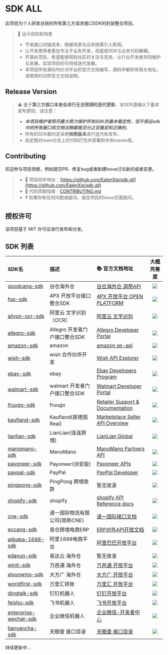 # SDK ALL

此项目为个人研发总结的所有第三方请求接口SDK的封装整合项目。

> 💾 设计目的和场景
>
> - 节省接口对接成本，根据场景与业务按需引入即用。
> - 让开发使用者更加专注于业务开发，将底层SDK与业务代码解耦。
> - 开源此项目，希望能够得到社区的关注与支持，让行业开发者共同维护与发展，实现项目的可持续迭代发展。
> - 本项目所有源码均针对平台的官方文档编写，源码中都附有相关地址，请使用时对照官方文档说明。

## Release Version

> ⚠️ 鉴于**第三方接口本身会进行无法预测的迭代更新**，本SDK遵循以下基本发布原则，请注意：
> - _**本项目维护者将尽最大努力维护所有SDK的基本稳定性，但不保证sdk中的所有接口和文档注释都是百分之百稳定和正确的**_。
> - 所有的SDK都约定采用**快照版本**进行迭代和发布。
> - 会定期对main分支上的代码打包并部署到中央maven库。

## Contributing

欢迎参与项目贡献，例如提交PR、修复bug或者新建Issue讨论新的或者变更。

> - 🔁 项目同步地址：[https://github.com/EalenXie/sdk-all](https://github.com/EalenXie/sdk-all)
> - 📖 代码贡献指南：[CONTRIBUTING.md](https://github.com/EalenXie/sdk-all/blob/main/CONTRIBUTING.md)
> - ❓ 如果你有任何问题或疑问，请在项目的Issue页面提问。

## 授权许可

该项目基于 MIT 许可证进行发布和分发。

## SDK 列表

| SDK名                                                                                         | 描述                   | 📚 官方文档地址                                                                                                          |                       大概完善度                       |
|:---------------------------------------------------------------------------------------------|:---------------------|:-------------------------------------------------------------------------------------------------------------------|:-------------------------------------------------:|
| [goodcang-sdk](https://github.com/EalenXie/sdk-all/tree/main/goodcang-sdk)                   | 谷仓海外仓                | [谷仓海外仓 调用API](https://open.goodcang.com/docs_api/practice)                                                         | ![](https://img.shields.io/badge/-98%25-blue.svg) |
| [fop-sdk](https://github.com/EalenXie/sdk-all/tree/main/fop-sdk)                             | 4PX 开放平台接口整合SDK      | [4PX 开放平台 OPEN PLATFORM ](http://open.4px.com/apiInfo/api)                                                         | ![](https://img.shields.io/badge/-95%25-blue.svg) |
| [aliyun-ocr-sdk](https://github.com/EalenXie/sdk-all/tree/main/aliyun-ocr-sdk)               | 阿里云 文字识别（OCR）        | [阿里云 文字识别](https://help.aliyun.com/product/252763.html)                                                            | ![](https://img.shields.io/badge/-83%25-blue.svg) |
| [allegro-sdk](https://github.com/EalenXie/sdk-all/tree/main/allegro-sdk)                     | Allegro 开发者门户接口整合SDK | [Allegro Developer Portal](https://developer.allegro.pl/documentation)                                             | ![](https://img.shields.io/badge/-20%25-red.svg)  |
| [amazon-sdk](https://github.com/EalenXie/sdk-all/tree/main/amazon-sdk)                       | amazon               | [amazon sp-api](https://developer-docs.amazon.com/sp-api)                                                          |  ![](https://img.shields.io/badge/-1%25-red.svg)  |
| [wish-sdk](https://github.com/EalenXie/sdk-all/tree/main/wish-sdk)                           | wish 合作伙伴开发          | [Wish API Explorer](https://china-merchant.wish.com/documentation/api/v3/explorer)                                 | ![](https://img.shields.io/badge/-10%25-red.svg)  |
| [ebay-sdk](https://github.com/EalenXie/sdk-all/tree/main/ebay-sdk)                           | ebay                 | [Ebay Developers Program](https://developer.ebay.com/develop/apis/restful-apis)                                    |  ![](https://img.shields.io/badge/-1%25-red.svg)  |
| [walmart-sdk](https://github.com/EalenXie/sdk-all/tree/main/walmart-sdk)                     | walmart 开发者门户接口整合SDK | [Walmart Developer Portal](https://developer.walmart.com)                                                          |  ![](https://img.shields.io/badge/-1%25-red.svg)  |
| [fruugo-sdk](https://github.com/EalenXie/sdk-all/tree/main/fruugo-sdk)                       | fruugo               | [Retailer Support & Documentation]( https://fruugo.atlassian.net/wiki/spaces/RR/overview)                          |  ![](https://img.shields.io/badge/-1%25-red.svg)  |
| [kaufland-sdk](https://github.com/EalenXie/sdk-all/tree/main/kaufland-sdk)                   | Kaufland(原德国Real)    | [Marketplace Seller API Overview](https://sellerapi.kaufland.com/?page=overview)                                   |  ![](https://img.shields.io/badge/-1%25-red.svg)  |
| [lianlian-sdk](https://github.com/EalenXie/sdk-all/tree/main/lianlian-sdk)                   | LianLian(连连跨境)       | [LianLian Global](https://developer.lianlianglobal.com)                                                            |  ![](https://img.shields.io/badge/-1%25-red.svg)  |
| [manomano-sdk](https://github.com/EalenXie/sdk-all/tree/main/manomano-sdk)                   | ManoMano             | [ManoMano Partners API](https://documenter.getpostman.com/view/6076660/TzCJf9gc#intro)                             |  ![](https://img.shields.io/badge/-1%25-red.svg)  |
| [payoneer-sdk](https://github.com/EalenXie/sdk-all/tree/main/payoneer-sdk)                   | Payoneer(派安盈)        | [Payoneer APIs](https://developer.payoneer.com/docs/mass-payouts-and-services.html#/ec64bbcc26bbf-overview)        |  ![](https://img.shields.io/badge/-1%25-red.svg)  |
| [paypal-sdk](https://github.com/EalenXie/sdk-all/tree/main/paypal-sdk)                       | PayPal               | [PayPal Developer](https://developer.paypal.com)                                                                   |  ![](https://img.shields.io/badge/-1%25-red.svg)  |
| [pingpong-sdk](https://github.com/EalenXie/sdk-all/tree/main/pingpong-sdk)                   | PingPong 跨境收款        | 暂无收录                                                                                                               |  ![](https://img.shields.io/badge/-1%25-red.svg)  |
| [shopify-sdk](https://github.com/EalenXie/sdk-all/tree/main/shopify-sdk)                     | shopify              | [shopify API Reference docs](https://shopify.dev/api)                                                              |  ![](https://img.shields.io/badge/-1%25-red.svg)  |
| [cne-sdk](https://github.com/EalenXie/sdk-all/tree/main/cne-sdk)                             | 递一国际物流有限公司(简称CNE)    | [递一国际接口文档](https://docs.qq.com/pdf/DRmhmeW5uSWJxc3Fu?)                                                             |  ![](https://img.shields.io/badge/-1%25-red.svg)  |
| [eccang-sdk](https://github.com/EalenXie/sdk-all/tree/main/eccang-sdk)                       | 易仓跨境电商ERP            | [ERP对外API开放文档](https://eccang.yuque.com/gko3h7/sw0gov)                                                             |  ![](https://img.shields.io/badge/-1%25-red.svg)  |
| [alibaba-1688-sdk](https://github.com/EalenXie/sdk-all/tree/main/alibaba-1688-sdk)           | 阿里1688电商平台           | [阿里巴巴开放平台](https://open.1688.com/api/apidoclist.htm?id=624392)                                                     |  ![](https://img.shields.io/badge/-1%25-red.svg)  |
| [edayun-sdk](https://github.com/EalenXie/sdk-all/tree/main/edayun-sdk)                       | 易达云 海外仓              | 暂无收录                                                                                                               |  ![](https://img.shields.io/badge/-1%25-red.svg)  |
| [winit-sdk](https://github.com/EalenXie/sdk-all/tree/main/winit-sdk)                         | 万邑通 海外仓              | [万邑通 开放平台](https://developer.winit.com.cn/document/detail/id/14.html)                                              |  ![](https://img.shields.io/badge/-1%25-red.svg)  |
| [alyunwms-sdk](https://github.com/EalenXie/sdk-all/tree/main/alyunwms-sdk)                   | 大方广 海外仓              | [大方广 开放平台](http://al.yunwms.com/api-doc/index.php)                                                                 |  ![](https://img.shields.io/badge/-1%25-red.svg)  |
| [worldfirst-sdk](https://github.com/EalenXie/sdk-all/tree/main/worldfirst-sdk)               | 万里汇转账                | [万里汇 开放平台](https://developers.worldfirst.com.cn/docs/alipay-worldfirst/worldfirst_enterprise_solution_zh/overview) |  ![](https://img.shields.io/badge/-1%25-red.svg)  |
| [dingtalk-sdk](https://github.com/EalenXie/sdk-all/tree/main/dingding-sdk)                   | 钉钉机器人                | [钉钉开放平台](https://open.dingtalk.com/document/robots/custom-robot-access)                                            |  ![](https://img.shields.io/badge/-1%25-red.svg)  |
| [feishu-sdk](https://github.com/EalenXie/sdk-all/tree/main/feishu-sdk)                       | 飞书机器人                | [飞书开放平台](https://open.feishu.cn/document/ukTMukTMukTM/ucTM5YjL3ETO24yNxkjN)                                        |  ![](https://img.shields.io/badge/-1%25-red.svg)  |
| [enterprise-wechat-sdk](https://github.com/EalenXie/sdk-all/tree/main/enterprise-wechat-sdk) | 企业微信机器人              | [企业微信-开发者中心](https://developer.work.weixin.qq.com/document/path/91770)                                             |  ![](https://img.shields.io/badge/-1%25-red.svg)  |
| [tianyancha-sdk](https://github.com/EalenXie/sdk-all/tree/main/tianyancha-sdk)               | 天眼查 接口目录             | [天眼查 接口目录](https://open.tianyancha.com/api_list)                                                                   |  ![](https://img.shields.io/badge/-1%25-red.svg)  |

持续更新中...
